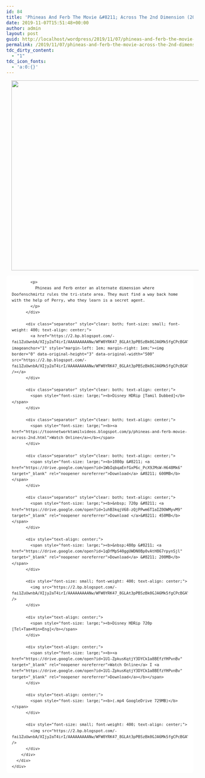 ```yaml
---
id: 84
title: 'Phineas And Ferb The Movie &#8211; Across The 2nd Dimension (2011)  Bluray &#8211; [Tamil + Telugu + Hindi + Eng] &#8211; x264 &#8211; [1080p &#8211; 600MB/720p &#8211; 450MB/480p &#8211; 200MB]'
date: 2019-11-07T15:51:48+00:00
author: admin
layout: post
guid: http://localhost/wordpress/2019/11/07/phineas-and-ferb-the-movie-across-the-2nd-dimension-2011-bluray-tamil-telugu-hindi-eng-x264-1080p-600mb-720p-450mb-480p-200mb/
permalink: /2019/11/07/phineas-and-ferb-the-movie-across-the-2nd-dimension-2011-bluray-tamil-telugu-hindi-eng-x264-1080p-600mb-720p-450mb-480p-200mb/
tdc_dirty_content:
  - "1"
tdc_icon_fonts:
  - 'a:0:{}'
---
```

<div dir="ltr" style="text-align: left;" trbidi="on">
  <div class="separator" style="clear: both; text-align: center;">
    <a href="https://3.bp.blogspot.com/-2G05vS6gtSs/XJr9caf4epI/AAAAAAAAAVY/j9oNDSSp7s87tCr99eQliEFDcGF741wlACLcBGAs/s1600/phineas-and-ferb-across-the-second-dimension02.jpg" imageanchor="1" style="margin-left: 1em; margin-right: 1em;"><img loading="lazy" border="0" data-original-height="1024" data-original-width="1280" height="512" src="https://3.bp.blogspot.com/-2G05vS6gtSs/XJr9caf4epI/AAAAAAAAAVY/j9oNDSSp7s87tCr99eQliEFDcGF741wlACLcBGAs/s640/phineas-and-ferb-across-the-second-dimension02.jpg" width="640" /></a>
  </div>
  
  <div class="mod" data-hveid="CA4QAA" data-md="50" data-ved="2ahUKEwi12q-cv6HhAhUCdysKHVzjCs4QkCkwKHoECA4QAA" lang="en-IN" style="-webkit-text-stroke-width: 0px; background-color: white; border-radius: 8px; clear: none; color: #222222; font-family: arial, sans-serif; font-style: normal; font-variant-caps: normal; font-variant-ligatures: normal; letter-spacing: normal; line-height: 1.54; orphans: 2; padding-left: 15px; padding-right: 15px; padding-top: 0px; text-align: left; text-decoration-color: initial; text-decoration-style: initial; text-indent: 0px; text-transform: none; white-space: normal; widows: 2; word-spacing: 0px;">
    <div class="PZPZlf hb8SAc kno-fb-ctx" data-attrid="description" data-hveid="CA4QAQ" data-ved="2ahUKEwi12q-cv6HhAhUCdysKHVzjCs4QziAoADAoegQIDhAB" style="margin: 13px 0px; overflow: hidden;">
      <div class="r-iAojJmnZrlhc" jsl="$t t-oF0h478wPRI;$x 0;">
        <div class="kno-rdesc r-iTq3h6AmuKW8" data-rtid="iTq3h6AmuKW8" jsaction="sngtp:r.Eddvt4h-GI8;tp_btn:r.Eddvt4h-GI8" jsl="$t t-JgTEvN6zUII;$x 0;">
          <div style="font-size: small; font-weight: 400;">
            <h3 class="bNg8Rb" style="clip: rect(1px, 1px, 1px, 1px); font-size: medium; font-weight: normal; height: 1px; margin: 0px; overflow: hidden; padding: 0px; position: absolute; white-space: nowrap; width: 1px; z-index: -1000;">
              Description
            </h3>
            
            <p>
              Phineas and Ferb enter an alternate dimension where Doofenschmirtz rules the tri-state area. They must find a way back home with the help of Perry, who they learn is a secret agent.
            </p>
          </div>
          
          <div class="separator" style="clear: both; font-size: small; font-weight: 400; text-align: center;">
            <a href="https://2.bp.blogspot.com/-fai1ZuUwnbA/XIjy2aT4irI/AAAAAAAAANw/WFW0YRK47_8GLAt3pPBSzBk0GJA6Mk5fgCPcBGAYYCw/s1600/torrborder.gif" imageanchor="1" style="margin-left: 1em; margin-right: 1em;"><img border="0" data-original-height="3" data-original-width="500" src="https://2.bp.blogspot.com/-fai1ZuUwnbA/XIjy2aT4irI/AAAAAAAAANw/WFW0YRK47_8GLAt3pPBSzBk0GJA6Mk5fgCPcBGAYYCw/s1600/torrborder.gif" /></a>
          </div>
          
          <div class="separator" style="clear: both; text-align: center;">
            <span style="font-size: large;"><b>Disney HDRip [Tamil Dubbed]</b></span>
          </div>
          
          <div class="separator" style="clear: both; text-align: center;">
            <span style="font-size: large;"><b><a href="https://toonnetworktamilvideos.blogspot.com/p/phineas-and-ferb-movie-across-2nd.html">Watch Online</a></b></span>
          </div>
          
          <div class="separator" style="clear: both; text-align: center;">
            <span style="font-size: large;"><b>1080p &#8211; <a href="https://drive.google.com/open?id=1WbIqbqaEnfGxP6c_PcX9JMsW-H648Mk6" target="_blank" rel="noopener noreferrer">Download</a> &#8211; 600MB</b></span>
          </div>
          
          <div class="separator" style="clear: both; text-align: center;">
            <span style="font-size: large;"><b>&nbsp; 720p &#8211; <a href="https://drive.google.com/open?id=1uhB3kqjV68-zQjPPwm6T1aIZ0OWMyvM9" target="_blank" rel="noopener noreferrer">Download </a>&#8211; 450MB</b></span>
          </div>
          
          <div style="text-align: center;">
            <span style="font-size: large;"><b>&nbsp;480p &#8211; <a href="https://drive.google.com/open?id=1qDfMpS40ggUWDN0Bp0vAtH867rpynSjl" target="_blank" rel="noopener noreferrer">Download</a> &#8211; 200MB</b></span>
          </div>
          
          <div style="font-size: small; font-weight: 400; text-align: center;">
            <img src="https://2.bp.blogspot.com/-fai1ZuUwnbA/XIjy2aT4irI/AAAAAAAAANw/WFW0YRK47_8GLAt3pPBSzBk0GJA6Mk5fgCPcBGAYYCw/s1600/torrborder.gif" />
          </div>
          
          <div style="text-align: center;">
            <span style="font-size: large;"><b>Disney HDRip 720p [Tel+Tam+Hin+Eng]</b></span>
          </div>
          
          <div style="text-align: center;">
            <span style="font-size: large;"><b><a href="https://drive.google.com/open?id=1U1-ZpkusKqtjY3DYCk1a8BEfzYHPvnBv" target="_blank" rel="noopener noreferrer">Watch Online</a> I <a href="https://drive.google.com/open?id=1U1-ZpkusKqtjY3DYCk1a8BEfzYHPvnBv" target="_blank" rel="noopener noreferrer">Download</a></b></span>
          </div>
          
          <div style="text-align: center;">
            <span style="font-size: large;"><b>(.mp4 GoogleDrive 729MB)</b></span>
          </div>
          
          <div style="font-size: small; font-weight: 400; text-align: center;">
            <img src="https://2.bp.blogspot.com/-fai1ZuUwnbA/XIjy2aT4irI/AAAAAAAAANw/WFW0YRK47_8GLAt3pPBSzBk0GJA6Mk5fgCPcBGAYYCw/s1600/torrborder.gif" />
          </div>
        </div>
      </div>
    </div>
  </div>
</div>